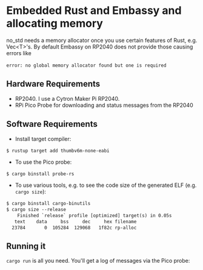 # Embedded Rust and Embassy and allocating memory

no_std needs a memory allocator once you use certain features of Rust, e.g. Vec\<T\>'s.
By default Embassy on RP2040 does not provide those causing errors like

`error: no global memory allocator found but one is required`


## Hardware Requirements

* RP2040. I use a Cytron Maker Pi RP2040.
* RPi Pico Probe for downloading and status messages from the RP2040

## Software Requirements

* Install target compiler:

```
$ rustup target add thumbv6m-none-eabi
```

* To use the Pico probe:

```
$ cargo binstall probe-rs
```

* To use various tools, e.g. to see the code size of the generated ELF (e.g. `cargo size`):

```
$ cargo binstall cargo-binutils
$ cargo size --release
    Finished `release` profile [optimized] target(s) in 0.05s
   text    data     bss     dec     hex filename
  23784       0  105284  129068   1f82c rp-alloc
```

## Running it

`cargo run` is all you need. You'll get a log of messages via the Pico probe:


![<img src="img/screenshot.png">](https://asciinema.org/a/687158)

